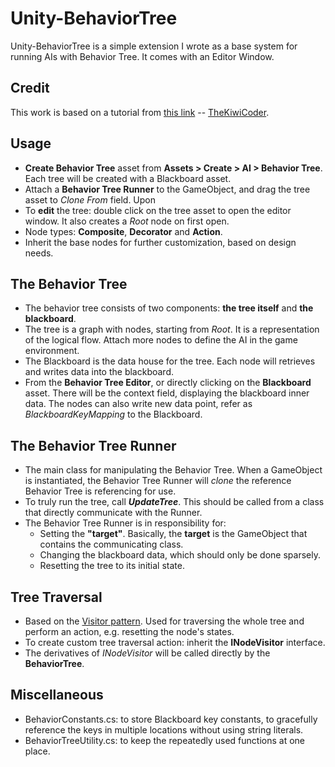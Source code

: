 # Unity-BehaviorTree
Unity-BehaviorTree is a simple extension I wrote as a base system for running AIs with Behavior Tree. It comes with an Editor Window.

## Credit
This work is based on a tutorial from [this link](https://youtu.be/nKpM98I7PeM?si=-UtoN0EHa4JseNAJ) -- [TheKiwiCoder](https://www.youtube.com/@TheKiwiCoder).

## Usage
- **Create Behavior Tree** asset from **Assets > Create > AI > Behavior Tree**. Each tree will be created with a Blackboard asset.
- Attach a **Behavior Tree Runner** to the GameObject, and drag the tree asset to *Clone From* field. Upon 
- To **edit** the tree: double click on the tree asset to open the editor window. It also creates a *Root* node on first open.
- Node types: **Composite**, **Decorator** and **Action**.
- Inherit the base nodes for further customization, based on design needs.

## The Behavior Tree
- The behavior tree consists of two components: **the tree itself** and **the blackboard**. 
- The tree is a graph with nodes, starting from *Root*. It is a representation of the logical flow. Attach more nodes to define the AI in the game environment.
- The Blackboard is the data house for the tree. Each node will retrieves and writes data into the blackboard.
- From the **Behavior Tree Editor**, or directly clicking on the **Blackboard** asset. There will be the context field, displaying the blackboard inner data. The nodes can also write new data point, refer as *BlackboardKeyMapping* to the Blackboard.

## The Behavior Tree Runner
- The main class for manipulating the Behavior Tree. When a GameObject is instantiated, the Behavior Tree Runner will *clone* the reference Behavior Tree is referencing for use.
- To truly run the tree, call ***UpdateTree***. This should be called from a class that directly communicate with the Runner.
- The Behavior Tree Runner is in responsibility for:
    - Setting the **"target"**. Basically, the **target** is the GameObject that contains the communicating class.
    - Changing the blackboard data, which should only be done sparsely.
    - Resetting the tree to its initial state.

## Tree Traversal
- Based on the [Visitor pattern](https://en.wikipedia.org/wiki/Visitor_pattern). Used for traversing the whole tree and perform an action, e.g. resetting the node's states.
- To create custom tree traversal action: inherit the **INodeVisitor** interface.
- The derivatives of *INodeVisitor* will be called directly by the **BehaviorTree**.

## Miscellaneous
- BehaviorConstants.cs: to store Blackboard key constants, to gracefully reference the keys in multiple locations without using string literals.
- BehaviorTreeUtility.cs: to keep the repeatedly used functions at one place.